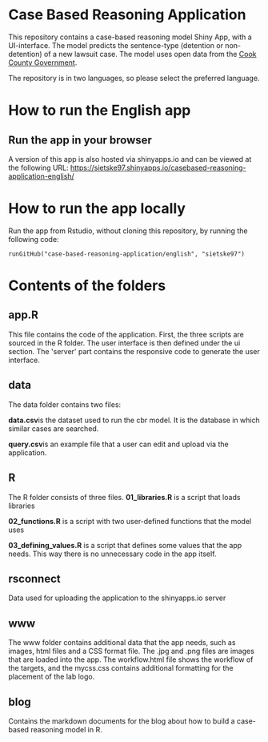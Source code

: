 # Case Based Reasoning Application
This repository contains a case-based reasoning model Shiny App, with a UI-interface. The model predicts the sentence-type (detention or non-detention) of a new lawsuit case. The model uses open data from the [Cook County Government](https://datacatalog.cookcountyil.gov/Courts/Sentencing). 

The repository is in two languages, so please select the preferred language. 

# How to run the English app
## Run the app in your browser
A version of this app is also hosted via shinyapps.io and can be viewed at the following URL: https://sietske97.shinyapps.io/casebased-reasoning-application-english/

# How to run the app locally
Run the app from Rstudio, without cloning this repository, by running the following code:
```[run app local, echo = TRUE]
runGitHub("case-based-reasoning-application/english", "sietske97")
```

# Contents of the folders
## app.R
This file contains the code of the application. First, the three scripts are sourced in the R folder. The user interface is then defined under the ui section. The 'server' part contains the responsive code to generate the user interface.

## data
The data folder contains two files:

**data.csv**is the dataset used to run the cbr model. It is the database in which similar cases are searched.

**query.csv**is an example file that a user can edit and upload via the application.

## R
The R folder consists of three files.
**01_libraries.R** is a script that loads libraries

**02_functions.R** is a script with two user-defined functions that the model uses

**03_defining_values.R** is a script that defines some values that the app needs. This way there is no unnecessary code in the app itself.

## rsconnect
Data used for uploading the application to the shinyapps.io server

## www
The www folder contains additional data that the app needs, such as images, html files and a CSS format file. The .jpg and .png files are images that are loaded into the app. The workflow.html file shows the workflow of the targets, and the mycss.css contains additional formatting for the placement of the lab logo.

## blog
Contains the markdown documents for the blog about how to build a case-based reasoning model in R. 
